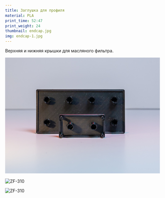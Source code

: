 ```yaml
---
title: Заглушка для профиля
material: PLA
print_time: 52:47
print_weight: 24
thumbnail: endcap.jpg
img: endcap-1.jpg
---
```


Верхняя и нижняя крышки для масляного фильтра.

![ZF-310](/assets/printed/endcap-2.jpg)

![ZF-310](/assets/printed/endcap-3.jpg)

![ZF-310](/assets/printed/endcap-4.jpg)
